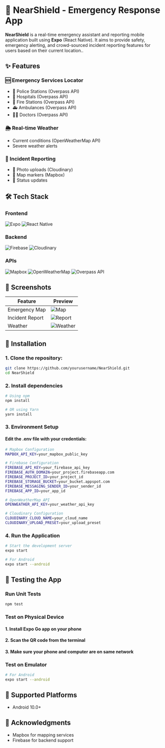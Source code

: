 # 🚨 NearShield - Emergency Response App

<!-- ![NearShield Banner](https://via.placeholder.com/1200x400/1a237e/ffffff?text=NearShield+Safety+App) *(replace with actual banner image)* -->

**NearShield** is a real-time emergency assistant and reporting mobile application built using **Expo** (React Native). It aims to provide safety, emergency alerting, and crowd-sourced incident reporting features for users based on their current location..

## ✨ Features

### 🆘 Emergency Services Locator
- 👮 Police Stations (Overpass API)
- 🏥 Hospitals (Overpass API)
- 🚒 Fire Stations (Overpass API)
- 🚑 Ambulances (Overpass API)
- 👨‍⚕️ Doctors (Overpass API)

### 🌦️ Real-time Weather
- Current conditions (OpenWeatherMap API)
- Severe weather alerts

### 📢 Incident Reporting
- 📸 Photo uploads (Cloudinary)
- 📍 Map markers (Mapbox)
- 📝 Status updates

## 🛠 Tech Stack

### Frontend
![Expo](https://img.shields.io/badge/Expo-000020?style=for-the-badge&logo=expo&logoColor=white)
![React Native](https://img.shields.io/badge/React_Native-20232A?style=for-the-badge&logo=react&logoColor=61DAFB)

### Backend
![Firebase](https://img.shields.io/badge/Firebase-FFCA28?style=for-the-badge&logo=firebase&logoColor=black)
![Cloudinary](https://img.shields.io/badge/Cloudinary-3448C5?style=for-the-badge&logo=cloudinary&logoColor=white)

### APIs
![Mapbox](https://img.shields.io/badge/Mapbox-000000?style=for-the-badge&logo=mapbox&logoColor=white)
![OpenWeatherMap](https://img.shields.io/badge/OpenWeatherMap-EE6E4E?style=for-the-badge&logo=openweathermap&logoColor=white)
![Overpass API](https://img.shields.io/badge/Overpass_API-7EBC6F?style=for-the-badge&logo=openstreetmap&logoColor=white)

## 📸 Screenshots

| Feature | Preview |
|---------|---------|
| Emergency Map | ![Map](https://via.placeholder.com/300x600?text=Map+View) |
| Incident Report | ![Report](https://via.placeholder.com/300x600?text=Report+Screen) |
| Weather | ![Weather](https://via.placeholder.com/300x600?text=Weather+Data) |

## 🚀 Installation

### 1. Clone the repository:
```bash
git clone https://github.com/yourusername/NearShield.git
cd NearShield
```

### 2. Install dependencies
```bash
# Using npm
npm install

# OR using Yarn
yarn install
```

### 3. Environment Setup
#### Edit the .env file with your credentials:
```bash
# Mapbox Configuration
MAPBOX_API_KEY=your_mapbox_public_key

# Firebase Configuration
FIREBASE_API_KEY=your_firebase_api_key
FIREBASE_AUTH_DOMAIN=your_project.firebaseapp.com
FIREBASE_PROJECT_ID=your_project_id
FIREBASE_STORAGE_BUCKET=your_bucket.appspot.com
FIREBASE_MESSAGING_SENDER_ID=your_sender_id
FIREBASE_APP_ID=your_app_id

# OpenWeatherMap API
OPENWEATHER_API_KEY=your_weather_api_key

# Cloudinary Configuration
CLOUDINARY_CLOUD_NAME=your_cloud_name
CLOUDINARY_UPLOAD_PRESET=your_upload_preset
```

### 4. Run the Application
```bash
# Start the development server
expo start

# For Android
expo start --android
```

## 🧪 Testing the App
### Run Unit Tests
```bash
npm test
```
### Test on Physical Device
#### 1. Install Expo Go app on your phone

#### 2. Scan the QR code from the terminal

#### 3. Make sure your phone and computer are on same network

### Test on Emulator
```bash
# For Android
expo start --android
```


## 📱 Supported Platforms
- Android 10.0+ 


## 🙏 Acknowledgments
- Mapbox for mapping services
- Firebase for backend support
<!-- - OpenStreetMap for location data -->